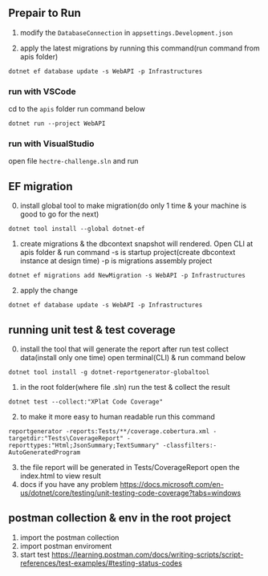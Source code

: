 ## Prepair to Run

1. modify the `DatabaseConnection` in `appsettings.Development.json`

2. apply the latest migrations by running this command(run command from apis folder)

```
dotnet ef database update -s WebAPI -p Infrastructures
```

### run with VSCode

cd to the `apis` folder run command below

```
dotnet run --project WebAPI
```

### run with VisualStudio

open file `hectre-challenge.sln` and run

## EF migration

0. install global tool to make migration(do only 1 time & your machine is good to go for the next)

```
dotnet tool install --global dotnet-ef
```

1. create migrations & the dbcontext snapshot will rendered.
   Open CLI at apis folder & run command
   -s is startup project(create dbcontext instance at design time)
   -p is migrations assembly project

```
dotnet ef migrations add NewMigration -s WebAPI -p Infrastructures
```

2. apply the change

```
dotnet ef database update -s WebAPI -p Infrastructures
```

## running unit test & test coverage

0. install the tool that will generate the report after run test collect data(install only one time)
   open terminal(CLI) & run command below

```
dotnet tool install -g dotnet-reportgenerator-globaltool
```

1. in the root folder(where file .sln) run the test & collect the result

```
dotnet test --collect:"XPlat Code Coverage"
```

2. to make it more easy to human readable run this command

```
reportgenerator -reports:Tests/**/coverage.cobertura.xml -targetdir:"Tests\CoverageReport" -reporttypes:"Html;JsonSummary;TextSummary" -classfilters:-AutoGeneratedProgram
```

3. the file report will be generated in Tests/CoverageReport open the index.html to view result
4. docs if you have any problem
   https://docs.microsoft.com/en-us/dotnet/core/testing/unit-testing-code-coverage?tabs=windows

## postman collection & env in the root project

1. import the postman collection
2. import postman enviroment
3. start test
   https://learning.postman.com/docs/writing-scripts/script-references/test-examples/#testing-status-codes
